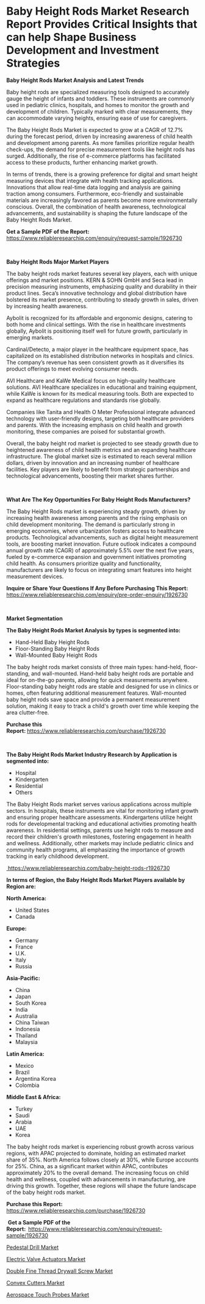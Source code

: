 <p><h1>Baby Height Rods Market Research Report Provides Critical Insights that can help Shape Business Development and Investment Strategies</h1></p><p><strong>Baby Height Rods Market Analysis and Latest Trends</strong></p>
<p><p>Baby height rods are specialized measuring tools designed to accurately gauge the height of infants and toddlers. These instruments are commonly used in pediatric clinics, hospitals, and homes to monitor the growth and development of children. Typically marked with clear measurements, they can accommodate varying heights, ensuring ease of use for caregivers.</p><p>The Baby Height Rods Market is expected to grow at a CAGR of 12.7% during the forecast period, driven by increasing awareness of child health and development among parents. As more families prioritize regular health check-ups, the demand for precise measurement tools like height rods has surged. Additionally, the rise of e-commerce platforms has facilitated access to these products, further enhancing market growth.</p><p>In terms of trends, there is a growing preference for digital and smart height measuring devices that integrate with health tracking applications. Innovations that allow real-time data logging and analysis are gaining traction among consumers. Furthermore, eco-friendly and sustainable materials are increasingly favored as parents become more environmentally conscious. Overall, the combination of health awareness, technological advancements, and sustainability is shaping the future landscape of the Baby Height Rods Market.</p></p>
<p><strong>Get a Sample PDF of the Report:&nbsp;</strong> <a href="https://www.reliableresearchiq.com/enquiry/request-sample/1926730?utm_campaign=103&utm_medium=2&utm_source=Github&utm_content=ia&utm_term=25102024&utm_id=baby-height-rods">https://www.reliableresearchiq.com/enquiry/request-sample/1926730</a></p>
<p>&nbsp;</p>
<p><strong>Baby Height Rods Major Market Players</strong></p>
<p><p>The baby height rods market features several key players, each with unique offerings and market positions. KERN & SOHN GmbH and Seca lead in precision measuring instruments, emphasizing quality and durability in their product lines. Seca’s innovative technology and global distribution have bolstered its market presence, contributing to steady growth in sales, driven by increasing health awareness.</p><p>Aybolit is recognized for its affordable and ergonomic designs, catering to both home and clinical settings. With the rise in healthcare investments globally, Aybolit is positioning itself well for future growth, particularly in emerging markets.</p><p>Cardinal/Detecto, a major player in the healthcare equipment space, has capitalized on its established distribution networks in hospitals and clinics. The company’s revenue has seen consistent growth as it diversifies its product offerings to meet evolving consumer needs.</p><p>AVI Healthcare and KaWe Medical focus on high-quality healthcare solutions. AVI Healthcare specializes in educational and training equipment, while KaWe is known for its medical measuring tools. Both are expected to expand as healthcare regulations and standards rise globally.</p><p>Companies like Tanita and Health O Meter Professional integrate advanced technology with user-friendly designs, targeting both healthcare providers and parents. With the increasing emphasis on child health and growth monitoring, these companies are poised for substantial growth.</p><p>Overall, the baby height rod market is projected to see steady growth due to heightened awareness of child health metrics and an expanding healthcare infrastructure. The global market size is estimated to reach several million dollars, driven by innovation and an increasing number of healthcare facilities. Key players are likely to benefit from strategic partnerships and technological advancements, boosting their market shares further.</p></p>
<p>&nbsp;</p>
<p><strong>What Are The Key Opportunities For Baby Height Rods Manufacturers?</strong></p>
<p><p>The Baby Height Rods market is experiencing steady growth, driven by increasing health awareness among parents and the rising emphasis on child development monitoring. The demand is particularly strong in emerging economies, where urbanization fosters access to healthcare products. Technological advancements, such as digital height measurement tools, are boosting market innovation. Future outlook indicates a compound annual growth rate (CAGR) of approximately 5.5% over the next five years, fueled by e-commerce expansion and government initiatives promoting child health. As consumers prioritize quality and functionality, manufacturers are likely to focus on integrating smart features into height measurement devices.</p></p>
<p><strong>Inquire or Share Your Questions If Any Before Purchasing This Report:</strong> <a href="https://www.reliableresearchiq.com/enquiry/pre-order-enquiry/1926730?utm_campaign=103&utm_medium=2&utm_source=Github&utm_content=ia&utm_term=25102024&utm_id=baby-height-rods">https://www.reliableresearchiq.com/enquiry/pre-order-enquiry/1926730</a></p>
<p>&nbsp;</p>
<p><strong>Market Segmentation</strong></p>
<p><strong>The Baby Height Rods Market Analysis by types is segmented into:</strong></p>
<p><ul><li>Hand-Held Baby Height Rods</li><li>Floor-Standing Baby Height Rods</li><li>Wall-Mounted Baby Height Rods</li></ul></p>
<p><p>The baby height rods market consists of three main types: hand-held, floor-standing, and wall-mounted. Hand-held baby height rods are portable and ideal for on-the-go parents, allowing for quick measurements anywhere. Floor-standing baby height rods are stable and designed for use in clinics or homes, often featuring additional measurement features. Wall-mounted baby height rods save space and provide a permanent measurement solution, making it easy to track a child's growth over time while keeping the area clutter-free.</p></p>
<p><strong>Purchase this Report:&nbsp;</strong><a href="https://www.reliableresearchiq.com/purchase/1926730?utm_campaign=103&utm_medium=2&utm_source=Github&utm_content=ia&utm_term=25102024&utm_id=baby-height-rods">https://www.reliableresearchiq.com/purchase/1926730</a></p>
<p>&nbsp;</p>
<p><strong>The Baby Height Rods Market Industry Research by Application is segmented into:</strong></p>
<p><ul><li>Hospital</li><li>Kindergarten</li><li>Residential</li><li>Others</li></ul></p>
<p><p>The Baby Height Rods market serves various applications across multiple sectors. In hospitals, these instruments are vital for monitoring infant growth and ensuring proper healthcare assessments. Kindergartens utilize height rods for developmental tracking and educational activities promoting health awareness. In residential settings, parents use height rods to measure and record their children's growth milestones, fostering engagement in health and wellness. Additionally, other markets may include pediatric clinics and community health programs, all emphasizing the importance of growth tracking in early childhood development.</p></p>
<p><a href="https://www.reliableresearchiq.com/baby-height-rods-r1926730?utm_campaign=103&utm_medium=2&utm_source=Github&utm_content=ia&utm_term=25102024&utm_id=baby-height-rods">&nbsp;https://www.reliableresearchiq.com/baby-height-rods-r1926730</a></p>
<p><strong>In terms of Region, the Baby Height Rods Market Players available by Region are:</strong></p>
<p>
    <p> <strong> North America: </strong>
        <ul>
            <li>United States</li>
            <li>Canada</li>
        </ul>
        </p> 
    <p> <strong> Europe: </strong>
        <ul>
            <li>Germany</li>
            <li>France</li>
            <li>U.K.</li>
            <li>Italy</li>
            <li>Russia</li>
        </ul>
        </p> 
    <p> <strong> Asia-Pacific: </strong>
        <ul>
            <li>China</li>
            <li>Japan</li>
            <li>South Korea</li>
            <li>India</li>
            <li>Australia</li>
            <li>China Taiwan</li>
            <li>Indonesia</li>
            <li>Thailand</li>
            <li>Malaysia</li>
        </ul>
        </p> 
    <p> <strong> Latin America: </strong>
        <ul>
            <li>Mexico</li>
            <li>Brazil</li>
            <li>Argentina Korea</li>
            <li>Colombia</li>
        </ul>
        </p> 
    <p> <strong> Middle East & Africa: </strong>
        <ul>
            <li>Turkey</li>
            <li>Saudi</li>
            <li>Arabia</li>
            <li>UAE</li>
            <li>Korea</li>
        </ul>
    </p>
    </p>
<p><p>The baby height rods market is experiencing robust growth across various regions, with APAC projected to dominate, holding an estimated market share of 35%. North America follows closely at 30%, while Europe accounts for 25%. China, as a significant market within APAC, contributes approximately 20% to the overall demand. The increasing focus on child health and wellness, coupled with advancements in manufacturing, are driving this growth. Together, these regions will shape the future landscape of the baby height rods market.</p></p>
<p><strong>Purchase this Report: </strong><a href="https://www.reliableresearchiq.com/purchase/1926730?utm_campaign=103&utm_medium=2&utm_source=Github&utm_content=ia&utm_term=25102024&utm_id=baby-height-rods">https://www.reliableresearchiq.com/purchase/1926730</a></p>
<p>&nbsp;<strong>Get a Sample PDF of the Report:&nbsp;&nbsp;</strong><a href="https://www.reliableresearchiq.com/enquiry/request-sample/1926730?utm_campaign=103&utm_medium=2&utm_source=Github&utm_content=ia&utm_term=25102024&utm_id=baby-height-rods">https://www.reliableresearchiq.com/enquiry/request-sample/1926730</a></p>
<p><strong></strong></p>
<p><p><a href="https://issuu.com/reportprime-2/docs/pedestal-drill-market-size-2030.ppt_08fde2bec5e3a3?utm_campaign=103&utm_medium=2&utm_source=Github&utm_content=ia&utm_term=25102024&utm_id=baby-height-rods">Pedestal Drill Market</a></p><p><a href="https://issuu.com/reportprime-2/docs/electric-valve-actuators-market-siz_dca9b5b4f0abc0?utm_campaign=103&utm_medium=2&utm_source=Github&utm_content=ia&utm_term=25102024&utm_id=baby-height-rods">Electric Valve Actuators Market</a></p><p><a href="https://www.linkedin.com/pulse/double-fine-thread-drywall-screw-market-penetration-strategies-xanhc?utm_campaign=103&utm_medium=2&utm_source=Github&utm_content=ia&utm_term=25102024&utm_id=baby-height-rods">Double Fine Thread Drywall Screw Market</a></p><p><a href="https://github.com/diedrer4btm/Market-Research-Report-List-1/blob/main/convex-cutters-market.md?utm_campaign=103&utm_medium=2&utm_source=Github&utm_content=ia&utm_term=25102024&utm_id=baby-height-rods">Convex Cutters Market</a></p><p><a href="https://github.com/brookiqhurne/Market-Research-Report-List-1/blob/main/aerospace-touch-probes-market.md?utm_campaign=103&utm_medium=2&utm_source=Github&utm_content=ia&utm_term=25102024&utm_id=baby-height-rods">Aerospace Touch Probes Market</a></p></p>